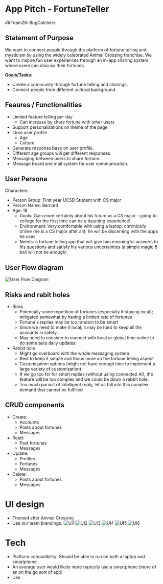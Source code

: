 # App Pitch - FortuneTeller
##Team26: BugCatchers

## Statement of Purpose
We want to connect people through the platform of fortune telling and mysticism by using the widely celebrated Animal Crossing franchise. We want to inspire fun user experiences through an in-app sharing system where users can discuss their fortunes.




**Goals/Tasks:**
- Create a community through fortune telling and sharings.
- Connect people from different cultural background.





## Feaures / Functionalities
- Limited feature telling per day
  - Can increase by share fortune with other users
- Support personalizations on theme of the page
- store user profile
  - Age
  - Culture
- Generate response base on user profile.
- Different age groups will get different responses.
- Messaging between users to share fortune.
- Message board and mail system for user communication.


## User Persona
Characters:
- Person Group: First year UCSD Student with CS major
- Person Name: Bernard
- Age: 18
  - Goals: Gain more certainty about his future as a CS major - going to college for the first time can be a daunting experience!
  - Environment: Very comfortable with using a laptop, chronically online (he is a CS major after all); he will be discerning with the apps he uses
  - Needs: a fortune telling app that will give him meaningful answers to his questions and satisfy his various uncertainties (a simple magic 8 ball will not be enough)


## User Flow diagram
![User Flow Diagram](./userflow.JPG)


## Risks and rabit holes
- Risks
  - Potentially some repetition of fortunes (especially if staying local); mitigated somewhat by having a limited rate of fortunes
  - Fortune's replies may be too random to be smart
  - Since we need to make it local, it may be hard to keep all the accounts in safety.
  - May need to consider to connect with local or global time online to do some auto daily updates.
- Rabbit hole
  - Might go overboard with the whole messaging system
  - Best to keep it simple and focus more on the fortune telling aspect
  - Customization options (might not have enough time to implement a large variety of customization)
  - If we go too far for smart replies (without using connected AI), the feature will be too complex and we could be down a rabbit hole.
  - Too much pursuit of intelligent reply, let us fall into this complex demand that cannot be fulfilled


## CRUD components
- Create:
  - Accounts
  - Posts about fortunes
  - Messages
- Read:
    - Past fortunes
  - Messages
- Update:
    - Profiles
  - Fortunes
  - Messages
- Delete:
    - Posts about fortunes
  - Messages


# UI design
- Themed after Animal Crossing
- Use our team brandings.
![UI1](UI1.JPG)
![UI2](UI2.JPG)
![UI3](UI3.JPG)
![UI4](UI4.JPG)
![UI5](UI5.JPG)
![UI6](UI6.JPG)

# Tech
- Platform compatibility: Should be able to run on both a laptop and smartphone
- An average user would likely more typically use a smartphone (more of an on the go sort of app)
- Use 
